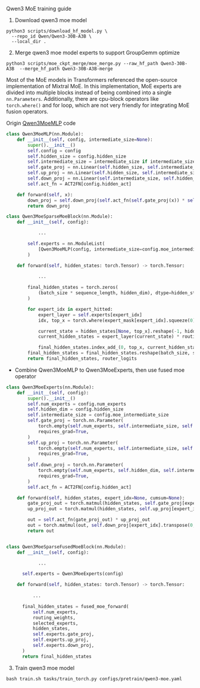 Qwen3 MoE training guide

1. Download qwen3 moe model

```shell
python3 scripts/download_hf_model.py \
  --repo_id Qwen/Qwen3-30B-A3B \
  --local_dir .
```

2. Merge qwen3 moe model experts to support GroupGemm optimize
``` shell
python3 scripts/moe_ckpt_merge/moe_merge.py --raw_hf_path Qwen3-30B-A3B  --merge_hf_path Qwen3-30B-A3B-merge
```

Most of the MoE models in Transformers referenced the open-source implementation of Mixtral MoE. In this implementation, MoE experts are divided into multiple blocks instead of being combined into a single `nn.Parameters`. Additionally, there are cpu-block operators like `torch.where()` and for loop, which are not very friendly for integrating MoE fusion operators.

Origin [Qwen3MoeMLP](https://github.com/huggingface/transformers/blob/main/src/transformers/models/qwen3_moe/modeling_qwen3_moe.py#L200C1-L213C25) code
```python
class Qwen3MoeMLP(nn.Module):
    def __init__(self, config, intermediate_size=None):
        super().__init__()
        self.config = config
        self.hidden_size = config.hidden_size
        self.intermediate_size = intermediate_size if intermediate_size is not None else config.intermediate_size
        self.gate_proj = nn.Linear(self.hidden_size, self.intermediate_size, bias=False)
        self.up_proj = nn.Linear(self.hidden_size, self.intermediate_size, bias=False)
        self.down_proj = nn.Linear(self.intermediate_size, self.hidden_size, bias=False)
        self.act_fn = ACT2FN[config.hidden_act]

    def forward(self, x):
        down_proj = self.down_proj(self.act_fn(self.gate_proj(x)) * self.up_proj(x))
        return down_proj

class Qwen3MoeSparseMoeBlock(nn.Module):
    def __init__(self, config):

            ...

        self.experts = nn.ModuleList(
            [Qwen3MoeMLP(config, intermediate_size=config.moe_intermediate_size) for _ in range(self.num_experts)]
        )

    def forward(self, hidden_states: torch.Tensor) -> torch.Tensor:
            
            ...

        final_hidden_states = torch.zeros(
            (batch_size * sequence_length, hidden_dim), dtype=hidden_states.dtype, device=hidden_states.device
        )

        for expert_idx in expert_hitted:
            expert_layer = self.experts[expert_idx]
            idx, top_x = torch.where(expert_mask[expert_idx].squeeze(0))

            current_state = hidden_states[None, top_x].reshape(-1, hidden_dim)
            current_hidden_states = expert_layer(current_state) * routing_weights[top_x, idx, None]

            final_hidden_states.index_add_(0, top_x, current_hidden_states.to(hidden_states.dtype))
        final_hidden_states = final_hidden_states.reshape(batch_size, sequence_length, hidden_dim)
        return final_hidden_states, router_logits

```

- Combine Qwen3MoeMLP to Qwen3MoeExperts, then use fused moe operator

```python
class Qwen3MoeExperts(nn.Module):
    def __init__(self, config):
        super().__init__()
        self.num_experts = config.num_experts
        self.hidden_dim = config.hidden_size
        self.intermediate_size = config.moe_intermediate_size
        self.gate_proj = torch.nn.Parameter(
            torch.empty(self.num_experts, self.intermediate_size, self.hidden_dim),
            requires_grad=True,
        )
        self.up_proj = torch.nn.Parameter(
            torch.empty(self.num_experts, self.intermediate_size, self.hidden_dim),
            requires_grad=True,
        )
        self.down_proj = torch.nn.Parameter(
            torch.empty(self.num_experts, self.hidden_dim, self.intermediate_size),
            requires_grad=True,
        )
        self.act_fn = ACT2FN[config.hidden_act]

    def forward(self, hidden_states, expert_idx=None, cumsum=None):
        gate_proj_out = torch.matmul(hidden_states, self.gate_proj[expert_idx].transpose(0, 1))
        up_proj_out = torch.matmul(hidden_states, self.up_proj[expert_idx].transpose(0, 1))

        out = self.act_fn(gate_proj_out) * up_proj_out
        out = torch.matmul(out, self.down_proj[expert_idx].transpose(0, 1))
        return out


class Qwen3MoeSparseFusedMoeBlock(nn.Module):
    def __init__(self, config):

            ...

      self.experts = Qwen3MoeExperts(config)

    def forward(self, hidden_states: torch.Tensor) -> torch.Tensor:
      
          ...

      final_hidden_states = fused_moe_forward(
          self.num_experts,
          routing_weights,
          selected_experts,
          hidden_states,
          self.experts.gate_proj,
          self.experts.up_proj,
          self.experts.down_proj,
      )
      return final_hidden_states

```

3. Train qwen3 moe model
```
bash train.sh tasks/train_torch.py configs/pretrain/qwen3-moe.yaml 
```